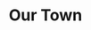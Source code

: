 ---
layout: film

excerpt: Change comes slowly to a small New Hampshire town in the early 20th century. People grow up, get married, live, and die. Milk and the newspaper get delivered every morning, and nobody locks their front doors.
title:  Our Town 
runtime: 90
genre: 
- Drama
- Romance 
silent: no
decade: 1940s
recommended: no
editors-rating: 3
image:  /feature-images/Our-Town-1940.jpg
video: https://www.youtube.com/embed/Y2BVMDr1ses?rel=0&amp;showinfo=0
synopsis: Change comes slowly to a small New Hampshire town in the early 20th century. People grow up, get married, live, and die. Milk and the newspaper get delivered every morning, and nobody locks their front doors.
director: Sam Wood
year: 1940
country:  USA
language: English
cast:
- William Holden
- Martha Scott
- Fay Bainter 
imdb: http://www.imdb.com/title/tt0032881/?ref_=fn_al_tt_1

--- 